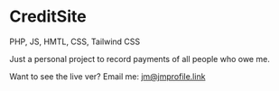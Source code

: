 # CreditSite
PHP, JS, HMTL, CSS, Tailwind CSS


Just a personal project to record payments of all people who owe me.

Want to see the live ver? Email me: jm@jmprofile.link
